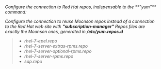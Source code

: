 <h6>Configure the connection to Red Hat repos, indispensable to the **"yum"** command:

Configure the connection to reuse Moonson repos instead of a connection to the Red Hat web site with **"subscription-manager"**
Repos files are exactly the Moonson ones, generated in **/etc/yum.repos.d**

>- rhel-7-epel.repo
>- rhel-7-server-extras-rpms.repo
>- rhel-7-server-optional-rpms.repo
>- rhel-7-server-rpms.repo
>- sap.repo
